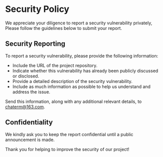 # Security Policy

We appreciate your diligence to report a security vulnerability privately, Please follow the guidelines below to submit your report.

## Security Reporting

To report a security vulnerability, please provide the following information:

- Include the URL of the project repository.
- Indicate whether this vulnerability has already been publicly discussed or disclosed.
- Provide a detailed description of the security vulnerability.
- Include as much information as possible to help us understand and address the issue.

Send this information, along with any additional relevant details, to <chaterm@163.com>.

## Confidentiality

We kindly ask you to keep the report confidential until a public announcement is made.

Thank you for helping to improve the security of our project!
